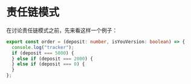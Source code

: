 # 责任链模式

在讨论责任链模式之前，先来看这样一个例子：

```ts
export const order = (deposit: number, isYouVersion: boolean) => {
  console.log("tracker");
  if (deposit === 5000) {
  } else if (deposit === 2000) {
  } else if (deposit === 0) {
  }
};
```
